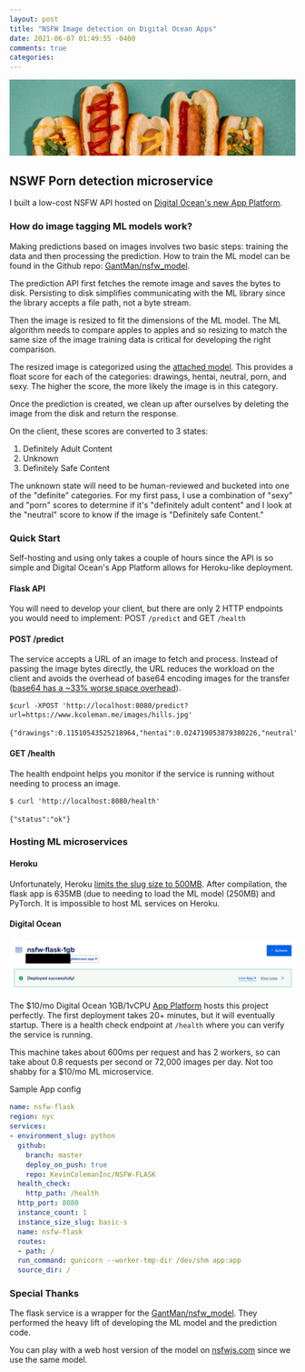 ```yaml
---
layout: post
title: "NSFW Image detection on Digital Ocean Apps"
date: 2021-06-07 01:49:55 -0400
comments: true
categories: 
---
```


<img src="/images/hot-dogs.jpg" alt="row of hot dogs with various sauces and condiments" title="row of hot dogs with various sauces and condiments" class="banner-img" />

## NSWF Porn detection microservice

I built a low-cost NSFW API hosted on [Digital Ocean's new App Platform](https://docs.digitalocean.com/products/app-platform/).

### How do image tagging ML models work?

Making predictions based on images involves two basic steps: training the data and then processing the prediction. How to train the ML model can be found in the Github repo: [GantMan/nsfw_model](https://github.com/GantMan/nsfw_model#training-folder-contents).

The prediction API first fetches the remote image and saves the bytes to disk. Persisting to disk simplifies communicating with the ML library since the library accepts a file path, not a byte stream.

Then the image is resized to fit the dimensions of the ML model. The ML algorithm needs to compare apples to apples and so resizing to match the same size of the image training data is critical for developing the right comparison.

The resized image is categorized using the [attached model](https://github.com/KevinColemanInc/NSFW-FLASK/tree/master/mobilenet_v2_140_2240). This provides a float score for each of the categories: drawings, hentai, neutral, porn, and sexy. The higher the score, the more likely the image is in this category.

Once the prediction is created, we clean up after ourselves by deleting the image from the disk and return the response.

On the client, these scores are converted to 3 states:

1. Definitely Adult Content
2. Unknown
3. Definitely Safe Content

The unknown state will need to be human-reviewed and bucketed into one of the "definite" categories. For my first pass, I use a combination of "sexy" and "porn" scores to determine if it's "definitely adult content" and I look at the "neutral" score to know if the image is "Definitely safe Content."

### Quick Start

Self-hosting and using only takes a couple of hours since the API is so simple and Digital Ocean's App Platform allows for Heroku-like deployment.

#### Flask API

You will need to develop your client, but there are only 2 HTTP endpoints you would need to implement: POST `/predict` and GET `/health`

#### POST /predict

The service accepts a URL of an image to fetch and process. Instead of passing the image bytes directly, the URL reduces the workload on the client and avoids the overhead of base64 encoding images for the transfer ([base64 has a ~33% worse space overhead](https://lemire.me/blog/2019/01/30/what-is-the-space-overhead-of-base64-encoding/)).

```
$curl -XPOST 'http://localhost:8080/predict?url=https://www.kcoleman.me/images/hills.jpg'

{"drawings":0.11510543525218964,"hentai":0.024719053879380226,"neutral":0.803202748298645,"porn":0.0172234196215868,"sexy":0.039749305695295334}
```

#### GET /health

The health endpoint helps you monitor if the service is running without needing to process an image.

```
$ curl 'http://localhost:8080/health'

{"status":"ok"}
```

### Hosting ML microservices

#### Heroku

Unfortunately, Heroku [limits the slug size to 500MB](https://devcenter.heroku.com/changelog-items/1145). After compilation, the flask app is 635MB (due to needing to load the ML model (250MB) and PyTorch. It is impossible to host ML services on Heroku.

#### Digital Ocean

<img src="/images/digitalocean-nsfw-flask.png" alt="row of hot dogs with various sauces and condiments" title="row of hot dogs with various sauces and condiments" class="banner-img" />

The $10/mo Digital Ocean 1GB/1vCPU [App Platform](https://docs.digitalocean.com/products/app-platform/) hosts this project perfectly. The first deployment takes 20+ minutes, but it will eventually startup. There is a health check endpoint at `/health` where you can verify the service is running.

This machine takes about 600ms per request and has 2 workers, so can take about 0.8 requests per second or 72,000 images per day. Not too shabby for a $10/mo ML microservice.

Sample App config

```yaml
name: nsfw-flask
region: nyc
services:
- environment_slug: python
  github:
    branch: master
    deploy_on_push: true
    repo: KevinColemanInc/NSFW-FLASK
  health_check:
    http_path: /health
  http_port: 8080
  instance_count: 1
  instance_size_slug: basic-s
  name: nsfw-flask
  routes:
  - path: /
  run_command: gunicorn --worker-tmp-dir /dev/shm app:app
  source_dir: /
```

### Special Thanks

The flask service is a wrapper for the [GantMan/nsfw_model](https://github.com/GantMan/nsfw_model). They performed the heavy lift of developing the ML model and the prediction code.

You can play with a web host version of the model on [nsfwjs.com](https://nsfwjs.com) since we use the same model.
